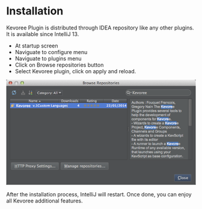 # Installation

Kevoree Plugin is distributed through IDEA repository like any other plugins. It is available since IntelliJ 13.

* At startup screen
* Naviguate to configure menu
* Naviguate to plugins menu
* Click on Browse repositories button
* Select Kevoree plugin, click on apply and reload.

![AIntall](install.png)

After the installation process, IntelliJ will restart. Once done, you can enjoy all Kevoree additional features.

